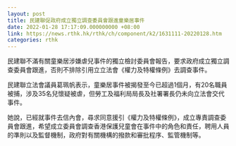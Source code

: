 ```yaml
---
layout: post
title: 民建聯促政府成立獨立調查委員會跟進童樂居事件
date: 2022-01-28 17:17:09.000000000 +08:00
link: https://news.rthk.hk/rthk/ch/component/k2/1631111-20220128.htm
categories: rthk
---
```


民建聯不滿有關童樂居涉嫌虐兒事件的獨立檢討委員會報告，要求政府成立獨立調查委員會跟進，否則不排除引用立立法會《權力及特權條例》去調查事件。

民建聯立法會議員葛珮帆表示，童樂居事件被揭發至今已超過1個月，有20名職員被捕，涉及35名兒懷疑被虐，但勞工及福利局局長及社署署長仍未向立法會交代事件。

她說，已經就事件去信內會，尋求同意援引《權力及特權條例》，成立專責調查委員會跟進，希望成立委員會調查香港保護兒童會在事件中的角色和責任，聘用人員的準則以及監督機制，政府對有關機構的撥款和審批程序、監管機制等。
